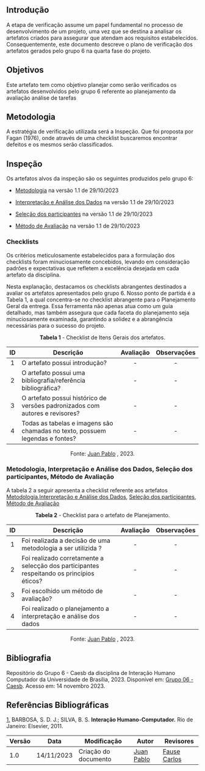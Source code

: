 ## Introdução

A etapa de verificação assume um papel fundamental no processo de desenvolvimento de um projeto, uma vez que se destina a analisar os artefatos criados para assegurar que atendam aos requisitos estabelecidos. Consequentemente, este documento descreve o plano de verificação dos artefatos gerados pelo grupo 6 na quarta fase do projeto.
 
## Objetivos

Este artefato tem como objetivo planejar como serão verificados os artefatos desenvolvidos pelo grupo 6 referente ao planejamento da avaliação análise de tarefas

## Metodologia

A estratégia de verificação utilizada será a Inspeção. Que foi proposta por Fagan (1976), onde através de uma checklist buscaremos encontrar defeitos e os mesmos serão classificados.

## Inspeção

Os artefatos alvos da inspeção são os seguintes produzidos pelo grupo 6:

- [Metodologia](https://interacao-humano-computador.github.io/2023.2-Caesb/des-aval-des/plan-rel-res/#metodologia) na versão 1.1 de 29/10/2023

- [Interpretação e Análise dos Dados](https://interacao-humano-computador.github.io/2023.2-Caesb/des-aval-des/plan-rel-res/#interpretacao-e-analise-de-dados) na versão 1.1 de 29/10/2023

- [Seleção dos participantes](https://interacao-humano-computador.github.io/2023.2-Caesb/des-aval-des/plan-rel-res/#selecao-dos-participantes) na versão 1.1 de 29/10/2023

- [ Método de Avaliação](https://interacao-humano-computador.github.io/2023.2-Caesb/des-aval-des/plan-rel-res/#metodo-de-avaliacao) na versão 1.1 de 29/10/2023

### Checklists

Os critérios meticulosamente estabelecidos para a formulação dos checklists foram minuciosamente concebidos, levando em consideração padrões e expectativas que refletem a excelência desejada em cada artefato da disciplina.

Nesta explanação, destacamos os checklists abrangentes destinados a avaliar os artefatos apresentados pelo grupo 6. Nosso ponto de partida é a Tabela 1, a qual concentra-se no checklist abrangente para o Planejamento Geral da entrega. Essa ferramenta não apenas atua como um guia detalhado, mas também assegura que cada faceta do planejamento seja minuciosamente examinada, garantindo a solidez e a abrangência necessárias para o sucesso do projeto.
<center>

**Tabela 1** - Checklist de Itens Gerais dos artefatos.

| ID  | Descrição                                                                                              | Avaliação | Observações |
| :-: | ------------------------------------------------------------------------------------------------------ | :-------: | :---------: |
|  1  | O artefato possui introdução?                                                                          |     -     |      -      |
|  2  | O artefato possui uma bibliografia/referência bibliográfica?                                           |     -     |      -      |
|  3  | O artefato possui histórico de versões padronizados com autores e revisores? |     -     |      -      |
|  4  | Todas as tabelas e imagens são chamadas no texto, possuem legendas e fontes?                           |     -     |      -      |


Fonte: [Juan Pablo](https://github.com/Juan-Ricarte) , 2023.

</center>

###  Metodologia, Interpretação e Análise dos Dados, Seleção dos participantes, Método de Avaliação

A tabela 2 a seguir apresenta a checklist referente aos artefatos [Metodologia](https://interacao-humano-computador.github.io/2023.2-Caesb/des-aval-des/plan-rel-res/#metodologia),[Interpretação e Análise dos Dados](https://interacao-humano-computador.github.io/2023.2-Caesb/des-aval-des/plan-rel-res/#interpretacao-e-analise-de-dados), [Seleção dos participantes](https://interacao-humano-computador.github.io/2023.2-Caesb/des-aval-des/plan-rel-res/#selecao-dos-participantes), [ Método de Avaliação](https://interacao-humano-computador.github.io/2023.2-Caesb/des-aval-des/plan-rel-res/#metodo-de-avaliacao) 
<center>

**Tabela 2** - Checklist para o artefato de Planejamento.

| ID  | Descrição                                                                                                                                                      | Avaliação | Observações |
| :-: | -------------------------------------------------------------------------------------------------------------------------------------------------------------- | :-------: | :---------: |
|  1  |Foi realizada a decisão de uma metodologia a ser utilizida ?                                                                      |     -     |      -      |
|  2  |Foi realizado corretamente a selecção dos participantes respeitando os princípios éticos?                                                                      |     -     |      -      |
|  3  |Foi escolhido um método de avaliação?                                                                    |     -     |      -      |
|  4 |Foi realizado o planejamento a interpretação e análise dos dados                                                                   |     -     |      -      |



Fonte: [Juan Pablo](https://github.com/Juan-Ricarte) , 2023.

</center>



## Bibliografia

Repositório do Grupo 6 - Caesb da disciplina de Interação Humano Computador da Universidade de Brasília, 2023. Disponível em: [Grupo 06 - Caesb](https://interacao-humano-computador.github.io/2023.2-Caesb/). Acesso em: 14 novembro 2023.

## Referências Bibliográficas

 <a id="REF1" href="#anchor_1">1.</a> BARBOSA, S. D. J.; SILVA, B. S. **Interação Humano-Computador.** Rio de Janeiro: Elsevier, 2011.




 Versão | Data       | Modificação                             | Autor                         | Revisores                         |
| ------ | ---------- | --------------------------------------- | ----------------------------- | ----------------------------- |
|    1.0   |   14/11/2023   |   Criação do documento |  [Juan Pablo](https://github.com/Juan-Ricarte) | [Fause Carlos](https://github.com/FauseSkyWalker)|